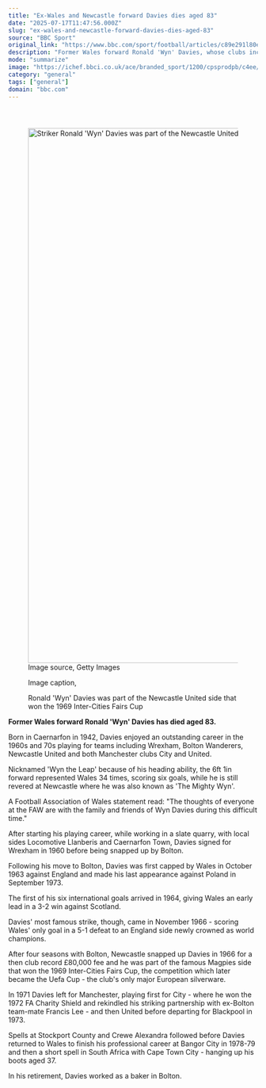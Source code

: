 ```yaml
---
title: "Ex-Wales and Newcastle forward Davies dies aged 83"
date: "2025-07-17T11:47:56.000Z"
slug: "ex-wales-and-newcastle-forward-davies-dies-aged-83"
source: "BBC Sport"
original_link: "https://www.bbc.com/sport/football/articles/c89e291l80eo"
description: "Former Wales forward Ronald 'Wyn' Davies, whose clubs include Wrexham, Bolton, Newcastle and both Manchester teams, dies at the age of 83."
mode: "summarize"
image: "https://ichef.bbci.co.uk/ace/branded_sport/1200/cpsprodpb/c4ee/live/df3331c0-62f1-11f0-9af5-ebd4b3001234.jpg"
category: "general"
tags: ["general"]
domain: "bbc.com"
---
```

<div id="readability-page-1" class="page"><div><main id="main-content" data-testid="main-content"><article id="urn-bbc-ares--article-c89e291l80eo"><header data-component="headline-block"></header><div data-component="image-block"><figure><p><span><picture><source srcset="https://ichef.bbci.co.uk/ace/standard/240/cpsprodpb/c4ee/live/df3331c0-62f1-11f0-9af5-ebd4b3001234.jpg.webp 240w, https://ichef.bbci.co.uk/ace/standard/320/cpsprodpb/c4ee/live/df3331c0-62f1-11f0-9af5-ebd4b3001234.jpg.webp 320w, https://ichef.bbci.co.uk/ace/standard/480/cpsprodpb/c4ee/live/df3331c0-62f1-11f0-9af5-ebd4b3001234.jpg.webp 480w, https://ichef.bbci.co.uk/ace/standard/624/cpsprodpb/c4ee/live/df3331c0-62f1-11f0-9af5-ebd4b3001234.jpg.webp 624w, https://ichef.bbci.co.uk/ace/standard/800/cpsprodpb/c4ee/live/df3331c0-62f1-11f0-9af5-ebd4b3001234.jpg.webp 800w, https://ichef.bbci.co.uk/ace/standard/976/cpsprodpb/c4ee/live/df3331c0-62f1-11f0-9af5-ebd4b3001234.jpg.webp 976w" type="image/webp"><img alt="Striker Ronald 'Wyn' Davies was part of the Newcastle United side that won the 1969 Inter-Cities Fairs Cup" src="https://ichef.bbci.co.uk/ace/standard/1920/cpsprodpb/c4ee/live/df3331c0-62f1-11f0-9af5-ebd4b3001234.jpg" srcset="https://ichef.bbci.co.uk/ace/standard/240/cpsprodpb/c4ee/live/df3331c0-62f1-11f0-9af5-ebd4b3001234.jpg 240w, https://ichef.bbci.co.uk/ace/standard/320/cpsprodpb/c4ee/live/df3331c0-62f1-11f0-9af5-ebd4b3001234.jpg 320w, https://ichef.bbci.co.uk/ace/standard/480/cpsprodpb/c4ee/live/df3331c0-62f1-11f0-9af5-ebd4b3001234.jpg 480w, https://ichef.bbci.co.uk/ace/standard/624/cpsprodpb/c4ee/live/df3331c0-62f1-11f0-9af5-ebd4b3001234.jpg 624w, https://ichef.bbci.co.uk/ace/standard/800/cpsprodpb/c4ee/live/df3331c0-62f1-11f0-9af5-ebd4b3001234.jpg 800w, https://ichef.bbci.co.uk/ace/standard/976/cpsprodpb/c4ee/live/df3331c0-62f1-11f0-9af5-ebd4b3001234.jpg 976w" width="1920" height="1079.7505197505197"></picture></span><span role="text"><span>Image source, </span>Getty Images</span></p><figcaption><span>Image caption, </span><p>Ronald 'Wyn' Davies was part of the Newcastle United side that won the 1969 Inter-Cities Fairs Cup</p></figcaption></figure></div><div data-component="text-block"><p><b>Former Wales forward Ronald 'Wyn' Davies has died aged 83.</b></p><p>Born in Caernarfon in 1942, Davies enjoyed an outstanding career in the 1960s and 70s playing for teams including Wrexham, Bolton Wanderers, Newcastle United and both Manchester clubs City and United.</p><p>Nicknamed 'Wyn the Leap' because of his heading ability, the 6ft 1in forward represented Wales 34 times, scoring six goals, while he is still revered at Newcastle where he was also known as 'The Mighty Wyn'.</p><p>A Football Association of Wales statement read: "The thoughts of everyone at the FAW are with the family and friends of Wyn Davies during this difficult time."</p></div><div data-component="text-block"><p>After starting his playing career, while working in a slate quarry, with local sides Locomotive Llanberis and Caernarfon Town, Davies signed for Wrexham in 1960 before being snapped up by Bolton.</p><p>Following his move to Bolton, Davies was first capped by Wales in October 1963 against England and made his last appearance against Poland in September 1973.</p><p>The first of his six international goals arrived in 1964, giving Wales an early lead in a 3-2 win against Scotland.</p><p>Davies' most famous strike, though, came in November 1966 - scoring Wales' only goal in a 5-1 defeat to an England side newly crowned as world champions.</p><p>After four seasons with Bolton, Newcastle snapped up Davies in 1966 for a then club record £80,000 fee and he was part of the famous Magpies side that won the 1969 Inter-Cities Fairs Cup, the competition which later became the Uefa Cup - the club's only major European silverware.</p><p>In 1971 Davies left for Manchester, playing first for City - where he won the 1972 FA Charity Shield and rekindled his striking partnership with ex-Bolton team-mate Francis Lee - and then United before departing for Blackpool in 1973. </p><p>Spells at Stockport County and Crewe Alexandra followed before Davies returned to Wales to finish his professional career at Bangor City in 1978-79 and then a short spell in South Africa with Cape Town City - hanging up his boots aged 37.</p><p>In his retirement, Davies worked as a baker in Bolton.</p></div></article></main></div></div>
